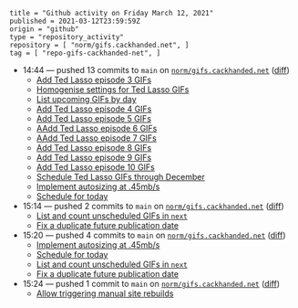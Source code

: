 ```
title = "Github activity on Friday March 12, 2021"
published = 2021-03-12T23:59:59Z
origin = "github"
type = "repository_activity"
repository = [ "norm/gifs.cackhanded.net", ]
tag = [ "repo-gifs-cackhanded-net", ]
```

* 14:44 — pushed 13 commits to `main` on [`norm/gifs.cackhanded.net`](https://github.com/norm/gifs.cackhanded.net) ([diff](https://github.com/norm/gifs.cackhanded.net/compare/57e74a4a2688f9d7a45162cdd1f23e3e3859d1bf..de0c91f08fdd102fcab28ea356aa95bee57b6917))
  * [Add Ted Lasso episode 3 GIFs](https://github.com/norm/gifs.cackhanded.net/commit/efab6ce8fb1ca6c516027d775c369c7ada0cfd25)
  * [Homogenise settings for Ted Lasso GIFs](https://github.com/norm/gifs.cackhanded.net/commit/6e4dfbac6d08ca3acabef48acd918d1965211542)
  * [List upcoming GIFs by day](https://github.com/norm/gifs.cackhanded.net/commit/004701ccd0b4b6acc0b6226373738509b55293a5)
  * [Add Ted Lasso episode 4 GIFs](https://github.com/norm/gifs.cackhanded.net/commit/815be9969e5fc7b26ed9fbe6a67a733e196b2ac8)
  * [Add Ted Lasso episode 5 GIFs](https://github.com/norm/gifs.cackhanded.net/commit/9ec5c3d8337cfe7bd660bab9e1f185a1e332c6c3)
  * [AAdd Ted Lasso episode 6 GIFs](https://github.com/norm/gifs.cackhanded.net/commit/f149b36bff21ca2b1aeb82548cfd9d625666450f)
  * [AAdd Ted Lasso episode 7 GIFs](https://github.com/norm/gifs.cackhanded.net/commit/b5541708d5503853cb559bf4421a42f16b6da444)
  * [Add Ted Lasso episode 8 GIFs](https://github.com/norm/gifs.cackhanded.net/commit/4ab419cd127f4fbbe79cb9c30f528d719994a6f5)
  * [Add Ted Lasso episode 9 GIFs](https://github.com/norm/gifs.cackhanded.net/commit/8fb19da1d9f3183bfa84045796fe4a7dd7ba6670)
  * [Add Ted Lasso episode 10 GIFs](https://github.com/norm/gifs.cackhanded.net/commit/ecbe93609fedbdbc53f6982cfec4fa16f895f6f6)
  * [Schedule Ted Lasso GIFs through December](https://github.com/norm/gifs.cackhanded.net/commit/5adf77693adb441c0e2326516ab7df6fad060287)
  * [Implement autosizing at .45mb/s](https://github.com/norm/gifs.cackhanded.net/commit/2735c89d8c458b3fd7f18afbf0a2d4f37444cf77)
  * [Schedule for today](https://github.com/norm/gifs.cackhanded.net/commit/de0c91f08fdd102fcab28ea356aa95bee57b6917)
* 15:14 — pushed 2 commits to `main` on [`norm/gifs.cackhanded.net`](https://github.com/norm/gifs.cackhanded.net) ([diff](https://github.com/norm/gifs.cackhanded.net/compare/de0c91f08fdd102fcab28ea356aa95bee57b6917..9b77afa084b20d138de01c3ea31576ad0ebce0cb))
  * [List and count unscheduled GIFs in `next`](https://github.com/norm/gifs.cackhanded.net/commit/8e8de44ac4b40eb3121976a97159502fbb5c772e)
  * [Fix a duplicate future publication date](https://github.com/norm/gifs.cackhanded.net/commit/9b77afa084b20d138de01c3ea31576ad0ebce0cb)
* 15:20 — pushed 4 commits to `main` on [`norm/gifs.cackhanded.net`](https://github.com/norm/gifs.cackhanded.net) ([diff](https://github.com/norm/gifs.cackhanded.net/compare/9b77afa084b20d138de01c3ea31576ad0ebce0cb..fee39a483ebed1ddecab5ea3f3cf6c6fe64cd817))
  * [Implement autosizing at .45mb/s](https://github.com/norm/gifs.cackhanded.net/commit/6104ba025565b8cf8f3a54aa91a27fc902d3d4f8)
  * [Schedule for today](https://github.com/norm/gifs.cackhanded.net/commit/87dffbbf760b2220dab3004414b223bfb5106bf2)
  * [List and count unscheduled GIFs in `next`](https://github.com/norm/gifs.cackhanded.net/commit/bc487b9e926e32f4bf06230c500f2b0731c7cf27)
  * [Fix a duplicate future publication date](https://github.com/norm/gifs.cackhanded.net/commit/fee39a483ebed1ddecab5ea3f3cf6c6fe64cd817)
* 15:24 — pushed 1 commit to `main` on [`norm/gifs.cackhanded.net`](https://github.com/norm/gifs.cackhanded.net) ([diff](https://github.com/norm/gifs.cackhanded.net/compare/fee39a483ebed1ddecab5ea3f3cf6c6fe64cd817..e2fab2c7c1183b034a83017d69a1ed98bad0df01))
  * [Allow triggering manual site rebuilds](https://github.com/norm/gifs.cackhanded.net/commit/e2fab2c7c1183b034a83017d69a1ed98bad0df01)
